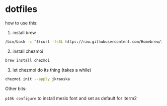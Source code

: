# dotfiles

how to use this:

1. install brew
```bash
/bin/bash -c "$(curl -fsSL https://raw.githubusercontent.com/Homebrew/install/HEAD/install.sh)"
```

2. install chezmoi
```bash
brew install chezmoi
```

3. let chezmoi do its thing (takes a while)
```bash
chezmoi init --apply jkrauska
```


Other bits:

`p10k configure` to install meslo font and set as default for iterm2
